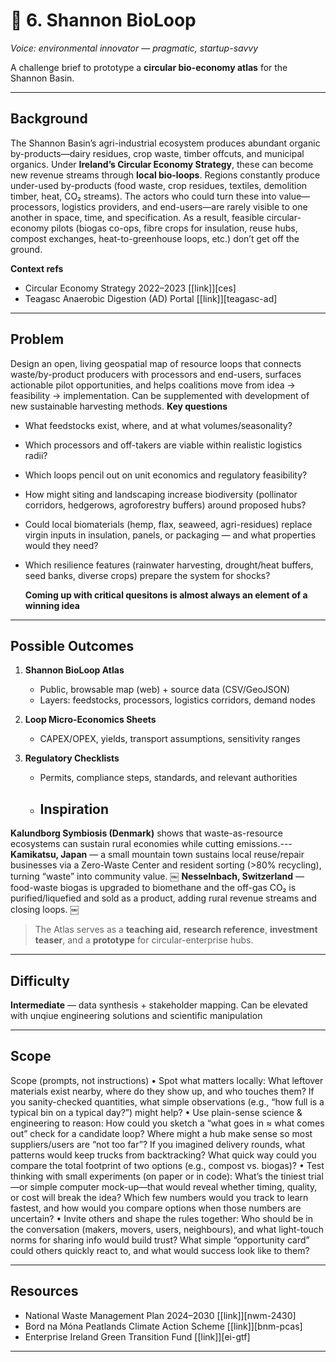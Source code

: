 # 🔁 6. Shannon BioLoop
*Voice: environmental innovator — pragmatic, startup-savvy*

A challenge brief to prototype a **circular bio-economy atlas** for the Shannon Basin.

---

## Background
The Shannon Basin’s agri-industrial ecosystem produces abundant organic by-products—dairy residues, crop waste, timber offcuts, and municipal organics. Under **Ireland’s Circular Economy Strategy**, these can become new revenue streams through **local bio-loops**. Regions constantly produce under-used by-products (food waste, crop residues, textiles, demolition timber, heat, CO₂ streams). The actors who could turn these into value—processors, logistics providers, and end-users—are rarely visible to one another in space, time, and specification. As a result, feasible circular-economy pilots (biogas co-ops, fibre crops for insulation, reuse hubs, compost exchanges, heat-to-greenhouse loops, etc.) don’t get off the ground.

**Context refs**
- Circular Economy Strategy 2022–2023  [[link]][ces]
- Teagasc Anaerobic Digestion (AD) Portal  [[link]][teagasc-ad]

---

## Problem
Design an open, living geospatial map of resource loops that connects waste/by-product producers with processors and end-users, surfaces actionable pilot opportunities, and helps coalitions move from idea → feasibility → implementation. Can be supplemented with development of new sustainable harvesting methods.
**Key questions**
- What feedstocks exist, where, and at what volumes/seasonality?
- Which processors and off-takers are viable within realistic logistics radii?
- Which loops pencil out on unit economics and regulatory feasibility?
- How might siting and landscaping increase biodiversity (pollinator corridors, hedgerows, agroforestry buffers) around proposed hubs?
- Could local biomaterials (hemp, flax, seaweed, agri-residues) replace virgin inputs in insulation, panels, or packaging — and what properties would they need?
- Which resilience features (rainwater harvesting, drought/heat buffers, seed banks, diverse crops) prepare the system for shocks?

  **Coming up with critical quesitons is almost always an element of a winning idea**

---

## Possible Outcomes
1. **Shannon BioLoop Atlas**  
   - Public, browsable map (web) + source data (CSV/GeoJSON)  
   - Layers: feedstocks, processors, logistics corridors, demand nodes

2. **Loop Micro-Economics Sheets**  
   - CAPEX/OPEX, yields, transport assumptions, sensitivity ranges

3. **Regulatory Checklists**  
   - Permits, compliance steps, standards, and relevant authorities
   - ## Inspiration
**Kalundborg Symbiosis (Denmark)** shows that waste-as-resource ecosystems can sustain rural economies while cutting emissions.---
**Kamikatsu, Japan** — a small mountain town sustains local reuse/repair businesses via a Zero-Waste Center and resident sorting (>80% recycling), turning “waste” into community value. 
￼
**Nesselnbach, Switzerland** — food-waste biogas is upgraded to biomethane and the off-gas CO₂ is purified/liquefied and sold as a product, adding rural revenue streams and closing loops.  ￼
   
> The Atlas serves as a **teaching aid**, **research reference**, **investment teaser**, and a **prototype** for circular-enterprise hubs.

---

## Difficulty
**Intermediate** — data synthesis + stakeholder mapping. Can be elevated with unqiue engineering solutions and scientific manipulation

---

## Scope

Scope (prompts, not instructions)
	•	Spot what matters locally: What leftover materials exist nearby, where do they show up, and who touches them? If you sanity-checked quantities, what simple observations (e.g., “how full is a typical bin on a typical day?”) might help?
	•	Use plain-sense science & engineering to reason: How could you sketch a “what goes in ≈ what comes out” check for a candidate loop? Where might a hub make sense so most suppliers/users are “not too far”? If you imagined delivery rounds, what patterns would keep trucks from backtracking? What quick way could you compare the total footprint of two options (e.g., compost vs. biogas)?
	•	Test thinking with small experiments (on paper or in code): What’s the tiniest trial—or simple computer mock-up—that would reveal whether timing, quality, or cost will break the idea? Which few numbers would you track to learn fastest, and how would you compare options when those numbers are uncertain?
	•	Invite others and shape the rules together: Who should be in the conversation (makers, movers, users, neighbours), and what light-touch norms for sharing info would build trust? What simple “opportunity card” could others quickly react to, and what would success look like to them?

---

## Resources
- National Waste Management Plan 2024–2030  [[link]][nwm-2430]
- Bord na Móna Peatlands Climate Action Scheme  [[link]][bnm-pcas]
- Enterprise Ireland Green Transition Fund  [[link]][ei-gtf]

---



